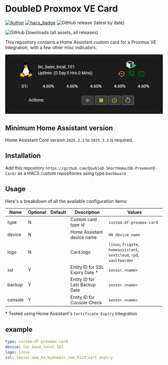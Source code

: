 # DoubleD Proxmox VE Card
[![Author](https://img.shields.io/badge/author-DoubleD--SmartHome-blue)](https://github.com/DoubleD-SmartHome)
[![hacs_badge](https://img.shields.io/badge/HACS-Default-orange.svg)](https://hacs.xyz)
![GitHub release (latest by date)](https://img.shields.io/github/v/release/DoubleD-SmartHome/DD-ProxmoxVE-Card)

![GitHub Downloads (all assets, all releases)](https://img.shields.io/github/downloads/DoubleD-SmartHome/DD-ProxmoxVE-Card/total)


This repository contains a Home Assistant custom card for a Proxmox VE Integration, with a few other misc indicators. 

![Default](card_1.0.png)

## Minimum Home Assistant version
Home Assistant Core version `2025.3.3` to `2025.3.3` is required.

## Installation

Add this repository `https://github.com/DoubleD-SmartHome/DD-ProxmoxVE-Card/` as a HACS custom repositories using type `Dashboard`

## Usage

Here's a breakdown of all the available configuration items:

| Name          | Optional	| Default	  | Description                            | Values
|---------------|-----------|-----------|----------------------------------------|----------------------------------------------------------------------
| type          | N         |           | Custom card type id                    | `custom:df-proxmox-card`
| device        | N         |           | Home Assistant device name             | `HA device name`
| logo          | N         |           | Card logo                              | `linux`, `frigate`, `homeassistant`, `nextcloud`, `rpd`, `vaultwarden`        
| ssl           | Y         |           | Entity ID for SSL Expiry Date *        | `sensor.<name>`
| backup        | Y         |           | Entity ID for Last Backup Date         | `sensor.<name>`
| console       | Y         |           | Entity ID for Console Check            | `sensor.<name>`

\* Tested using Home Assistant's `Certificate Expiry` integration

## example
```yaml
type: custom:df-proxmox-card
device: lxc_base_local_101
logo: linux
ssl: sensor.www_ha_mydomain_com_8123_cert_expiry
```
